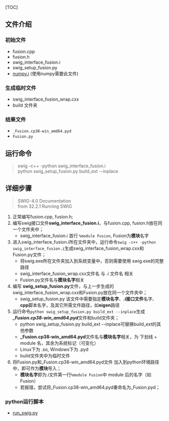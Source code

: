[TOC]

## 文件介绍
### 初始文件  
- fusion.cpp  
- fusion.h  
- swig_interface_fusion.i  
- swig_setup_fusion.py  
- [numpy.i](https://github.com/numpy/numpy/tree/main/tools/swig) (使用numpy需要此文件)
### 生成临时文件  
- swig_interface_fusion_wrap.cxx  
- build 文件夹  
### 结果文件
- `_Fusion.cp38-win_amd64.pyd`  
- `Fusion.py`  

## 运行命令  
> swig -c++ -python swig_interface_fusion.i  
> python swig_setup_fusion.py build_ext --inplace  

## 详细步骤

> SWIG-4.0 Documentation  
> from 32.2.1 Running SWIG  

1. 正常编写fusion.cpp, fusion.h;  
2. 编写swig接口文件**swig_interface_fusion.i**，与fusion.cpp, fusion.h放在同一个文件夹中；  
    - swig_interface_fusion.i 首行 `%module Fusion`, Fusion为**模块**名字  
3. 进入swig_interface_fusion.i所在文件夹中，运行命令`swig -c++ -python swig_interface_fusion.i`生成swig_interface_fusion_wrap.cxx和Fusion.py文件；  
   - 将swig.exe所在文件夹加入到系统变量中，否则需要使用 swig.exe的完整路径
   - swig_interface_fusion_wrap.cxx文件名 与 .i 文件名 相关
   - Fusion.py文件名与**模块名字**相关
4. 编写 **swig_setup_fusion.py**文件，与上一步生成的swig_interface_fusion_wrap.cxx和Fusion.py放在同一个文件夹中；
    - swig_setup_fusion.py 该文件中需要指定**模块名字**、**.i接口文件**名字、**cpp**脚本名字，及其它所需文件路径，如**eigen**路径  
5. 运行命令`python swig_setup_fusion.py build_ext --inplace`生成 ***_Fusion.cp38-win_amd64.pyd***文件和build文件夹；  
    - python swig_setup_fusion.py build_ext --inplace可替换build_ext的其他参数
    - **\_Fusion.cp38-win_amd64.pyd**文件名与**模块名字**相关，为 下划线 + module 名，其余为系统标记（可变化）
    - Linux下为 .so, Windows下为 .pyd
    - build文件夹中为临时文件
6. 将Fusion.py和_Fusion.cp38-win_amd64.pyd文件 加入到python环境路径中，即可作为**模块**导入；  
    - **模块名字**即为.i文件第一行`%module Fusion`中 module 后的名字（如 Fusion）
    - 若报错，尝试将_Fusion.cp38-win_amd64.pyd重命名为_Fusion.pyd；

### python运行脚本
- [run_swig.py](https://github.com/yiyeFury/python_code/blob/master/swig/run_swig.py)